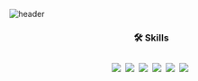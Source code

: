 ![header](https://capsule-render.vercel.app/api?type=waving&color=auto&height=300&section=header&text=Junho%20Park&fontSize=60)

<h3 align="center">🛠 Skills</h3>

## 
<p align="center">
  <img src="https://img.shields.io/badge/C-A8B9CC?style=flat-square&logo=C&logoColor=white"/></a>&nbsp 
  <img src="https://img.shields.io/badge/C++-00599C?style=flat-square&logo=C%2B%2B&logoColor=white"/></a>&nbsp
  <img src="https://img.shields.io/badge/LTspice-900028?style=flat-square&logo=LTspice&logoColor=white"/></a>&nbsp
  <img src="https://img.shields.io/badge/Pspice-2a5fac?style=flat-square&logo=Pspice&logoColor=white"/></a>&nbsp
  <img src="https://img.shields.io/badge/CodeVisionAVR-d2331b?style=flat-square&logo=CodeVisionAVR&logoColor=white"/></a>&nbsp
  <img src="https://img.shields.io/badge/VSCode-007ACC?style=flat-square&logo=visualstudiocode&logoColor=white"/></a>&nbsp
  
